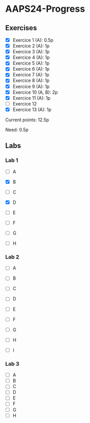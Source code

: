 # AAPS24-Progress

## Exercises

- [x] Exercice 1 (A): 0.5p
- [x] Exercice 2 (A): 1p
- [x] Exercice 3 (A): 1p
- [x] Exercice 4 (A): 1p
- [x] Exercice 5 (A): 1p
- [x] Exercice 6 (A): 1p
- [x] Exercice 7 (A): 1p
- [x] Exercice 8 (A): 1p
- [x] Exercice 9 (A): 1p
- [x] Exercice 10 (A, B): 2p
- [x] Exercice 11 (A): 1p
- [ ] Exercice 12
- [x] Exercice 13 (A): 1p

Current points: 12.5p

Need: 0.5p

## Labs

### Lab 1
- [ ] A
- [x] B
- [ ] C
- [x] D
- [ ] E
- [ ] F
- [ ] G
- [ ] H


### Lab 2
- [ ] A
- [ ] B
- [ ] C
- [ ] D
- [ ] E
- [ ] F
- [ ] G
- [ ] H
- [ ] I


### Lab 3
- [ ] A
- [ ] B
- [ ] C
- [ ] D
- [ ] E
- [ ] F
- [ ] G
- [ ] H
